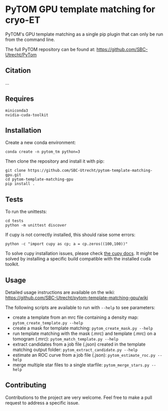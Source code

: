 # PyTOM GPU template matching for cryo-ET
PyTOM's GPU template matching as a single pip plugin that can only be run from the command line.

The full PyTOM repository can be found at: https://github.com/SBC-Utrecht/PyTom

## Citation

...

## Requires

```
miniconda3
nvidia-cuda-toolkit
```

## Installation

Create a new conda environment:

```commandline
conda create -n pytom_tm python=3
```

Then clone the repository and install it with pip: 

```commandline
git clone https://github.com/SBC-Utrecht/pytom-template-matching-gpu.git
cd pytom-template-matching-gpu
pip install .
```

## Tests

To run the unittests:

```commandline
cd tests
python -m unittest discover
```

If cupy is not correctly installed, this should raise some errors:

```commandline
python -c "import cupy as cp; a = cp.zeros((100,100))"
```

To solve cupy installation issues, please check 
[the cupy docs](https://docs.cupy.dev/en/stable/install.html#installing-cupy). It might be solved by installing a 
specific build compatible with the installed cuda toolkit.   

## Usage

Detailed usage instructions are available on the wiki: https://github.com/SBC-Utrecht/pytom-template-matching-gpu/wiki

The following scripts are available to run with `--help` to see parameters:

- create a template from an mrc file containing a density map: `pytom_create_template.py --help`
- create a mask for template matching: `pytom_create_mask.py --help`
- run template matching with the mask (.mrc) and template (.mrc) on a tomogram (.mrc): `pytom_match_template.py --help`
- extract candidates from a job file (.json) created in the template matching output folder: `pytom_extract_candidate.py --help`
- estimate an ROC curve from a job file (.json): `pytom_estimate_roc.py --help`
- merge multiple star files to a single starfile: `pytom_merge_stars.py --help`

## Contributing

Contributions to the project are very welcome. Feel free to make a pull request to address a specific issue.
